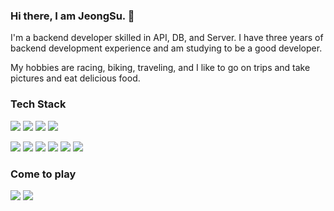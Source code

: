 ### Hi there, I am JeongSu. 👋
I'm a backend developer skilled in API, DB, and Server.
I have three years of backend development experience and am studying to be a good developer.

My hobbies are racing, biking, traveling,
and I like to go on trips and take pictures and eat delicious food.

### **Tech Stack**

<img src="https://img.shields.io/badge/Java-007396?style=flat-square&logo=java&logoColor=white"/> <img src="https://img.shields.io/badge/SpringBoot-6DB33F?style=flat-square&logo=springBoot&logoColor=white"/> <img src="https://img.shields.io/badge/Python-3776AB?style=flat-square&logo=python&logoColor=white"/> <img src="https://img.shields.io/badge/Django-092E20?style=flat-square&logo=django&logoColor=white"/>

<img src="https://img.shields.io/badge/Oracle-F80000?style=flat-square&logo=oracle&logoColor=white"/> <img src="https://img.shields.io/badge/Mssql-CC2927?style=flat-square&logo=microsoft%20sql%20server&logoColor=white"/> <img src="https://img.shields.io/badge/Docker-2496ED?style=flat-square&logo=docker&logoColor=white"/> <img src="https://img.shields.io/badge/Linux-FCC624?style=flat-square&logo=linux&logoColor=white"/> <img src="https://img.shields.io/badge/GitLab-FC6D26?style=flat-square&logo=gitlab&logoColor=white"/> <img src="https://img.shields.io/badge/Jenkins-D24939?style=flat-square&logo=jenkins&logoColor=white"/>

### **Come to play**
<a href="https://integer-ji.tistory.com/" target="_blank"><img src="https://img.shields.io/badge/Blog-30363D?style=flat-square&logo=GitHub-Sponsors&logoColor=white"/></a> <a href="mailto:jjs9536@gmail.com"><img src="https://img.shields.io/badge/Gmail-EA4335?style=flat-square&logo=gmail&logoColor=white"/></a>

<!--
**integerJI/integerJI** is a ✨ _special_ ✨ repository because its `README.md` (this file) appears on your GitHub profile.

Here are some ideas to get you started:

- 🔭 I’m currently working on ...
- 🌱 I’m currently learning ...
- 👯 I’m looking to collaborate on ...
- 🤔 I’m looking for help with ...
- 💬 Ask me about ...
- 📫 How to reach me: ...
- 😄 Pronouns: ...
- ⚡ Fun fact: ...
-->
